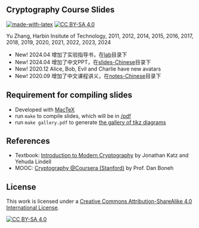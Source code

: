 ## Cryptography Course Slides

[![made-with-latex](https://img.shields.io/badge/Made%20with-LaTeX-1f425f.svg)](https://www.latex-project.org/)  [![CC BY-SA 4.0][cc-by-sa-shield]][cc-by-sa]

Yu Zhang, Harbin Insitute of Technology, 2011, 2012, 2014, 2015, 2016, 2017, 2018, 2019, 2020, 2021, 2022, 2023, 2024

- New! 2024.04 增加了实验指导书，在[lab](lab/)目录下
- New! 2024.04 增加了中文PPT，在[slides-Chinese](slides-Chinese/)目录下
- New! 2020.12 Alice, Bob, Evil and Charlie have new avatars
- New! 2020.09 增加了中文课程讲义，在[notes-Chinese](notes-Chinese/)目录下

## Requirement for compiling slides

* Developed with [MacTeX](https://www.tug.org/mactex/)
* run `make` to compile slides, which will be in [/pdf](/pdf)
* run `make gallery.pdf` to generate [the gallery of tikz diagrams](/misc/gallery/gallery.pdf)

## References
* Textbook: [Introduction to Modern Cryptography](http://www.cs.umd.edu/~jkatz/imc.html) by Jonathan Katz and Yehuda Lindell
* MOOC: [Cryptography @Coursera (Stanford)](https://crypto.stanford.edu/~dabo/courses/OnlineCrypto/) by Prof. Dan Boneh

## License

This work is licensed under a [Creative Commons Attribution-ShareAlike 4.0 International License][cc-by-sa].

[![CC BY-SA 4.0][cc-by-sa-image]][cc-by-sa]

[cc-by-sa]: http://creativecommons.org/licenses/by-sa/4.0/
[cc-by-sa-image]: https://licensebuttons.net/l/by-sa/4.0/88x31.png
[cc-by-sa-shield]: https://img.shields.io/badge/License-CC%20BY--SA%204.0-lightgrey.svg

